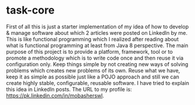 # task-core

First of all this is just a starter implementation of my idea of how to develop & manage software about which 2 articles were posted on LinkedIn by me. This is like functional programming which I realized after reading about what is functional programming at least from Java 8 perspective. The main purpose of this project is to provide a platform, framework, tool or to promote a methodology which is to write code once and then reuse it via configuration only. Keep things simple by not creating new ways of solving problems which creates new problems of its own. Reuse what we have, keep it as simple as possible just like a POJO approach and still we can create highly stable, configurable, reusable software. I have tried to explain this idea in LinkedIn posts. The URL to my profile is: https://pk.linkedin.com/in/mobasherswl.
